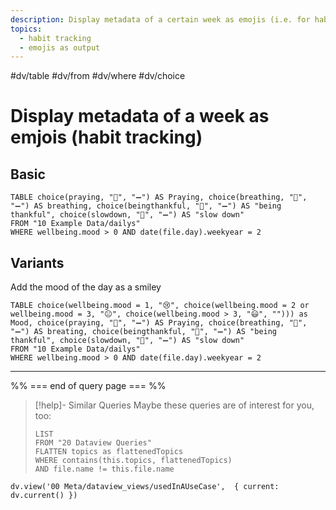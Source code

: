 ```yaml
---
description: Display metadata of a certain week as emojis (i.e. for habit tracking)
topics:
  - habit tracking
  - emojis as output
---
```

#dv/table #dv/from  #dv/where #dv/choice
# Display metadata of a week as emjois (habit tracking)

## Basic 

```dataview
TABLE choice(praying, "💚", "➖") AS Praying, choice(breathing, "💚", "➖") AS breathing, choice(beingthankful, "💚", "➖") AS "being thankful", choice(slowdown, "💚", "➖") AS "slow down"
FROM "10 Example Data/dailys"
WHERE wellbeing.mood > 0 AND date(file.day).weekyear = 2
```

## Variants

Add the mood of the day as a smiley
```dataview
TABLE choice(wellbeing.mood = 1, "😢", choice(wellbeing.mood = 2 or wellbeing.mood = 3, "😐", choice(wellbeing.mood > 3, "😃", ""))) as Mood, choice(praying, "💚", "➖") AS Praying, choice(breathing, "💚", "➖") AS breating, choice(beingthankful, "💚", "➖") AS "being thankful", choice(slowdown, "💚", "➖") AS "slow down"
FROM "10 Example Data/dailys"
WHERE wellbeing.mood > 0 AND date(file.day).weekyear = 2
```

---
%% === end of query page === %%
> [!help]- Similar Queries
> Maybe these queries are of interest for you, too:
> ```dataview
> LIST
> FROM "20 Dataview Queries"
> FLATTEN topics as flattenedTopics
> WHERE contains(this.topics, flattenedTopics)
> AND file.name != this.file.name
> ```

```dataviewjs
dv.view('00 Meta/dataview_views/usedInAUseCase',  { current: dv.current() })
```
